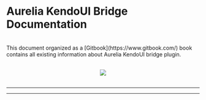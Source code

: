 # Aurelia KendoUI Bridge Documentation

<br>
This document organized as a [Gitbook](https://www.gitbook.com/) book contains all existing information about Aurelia KendoUI bridge plugin.
<br>
<br>

<p align=center>
  <img src="https://cloud.githubusercontent.com/assets/2712405/19874423/5683b46c-9f9b-11e6-8627-a84498b793fe.png"></img>
 <br><br>
</p>

***
***
